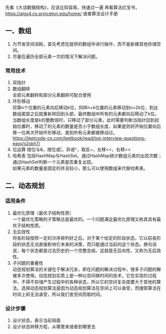 先看《大话数据结构》，应该比较容易，快速过一遍
再看算法红宝书，https://algs4.cs.princeton.edu/home/
或者算法设计手册


## 一、数组
1. 为节省空间消耗，首先考虑在提供的数组中进行操作，而不是新建其他存储空间。  
2. 尽量在遍历全部元素一次的情况下解决问题。  

### 常用技术
1. 双指针  
2. 数组翻转  
全部元素翻转和部分元素翻转可配合使用
4. 环形移动  
将第n个位置的元素向后移动k位，同样n+k位置的元素移动到n+2k位，到达数组尾部之后就重新转回到头部，最终数组中所有的元素都向后移动了k位。  
当数组长度是k的整数倍时，只移动了部分元素，此时需要判断当指针回到初始位置时，移动了的元素的数量是否小于数组长度，如果是则将开始位置向后移一位再次开始环形移动，直到所有元素都被移动过。  
https://leetcode-cn.com/leetbook/read/top-interview-questions-easy/x2skh7/
4. 位运算
按位与&，按位或|，异或^，取反~，左移<<，右移>>  
5. 哈希表
包括HashMap与HashSet。通过HashMap统计数组元素的出现次数；通过HashSet判断一个元素是否重复出现。  
如果元素的数量是固定的并且较小，那么可以使用数组来代替哈希表。  


## 二、动态规划
### 适用条件
1. 最优化原理（最优子结构性质）  
一个最优化策略的子策略总是最优的。一个问题满足最优化原理又称其具有最优子结构性质。  
2. 无后效性  
将各阶段按照一定的次序排列好之后，对于某个给定的阶段状态，它以前各阶段的状态无法直接影响它未来的决策，而只能通过当前的这个状态。换句话说，每个状态都是过去历史的一个完整总结。这就是无后向性，又称为无后效性。  
3. 子问题的重叠性  
动态规划算法的关键在于解决冗余，即在问题的解决过程中，很多子问题的解被多次使用。动态规划实质上是一种以空间换时间的技术，它在实现的过程中，不得不存储产生过程中的各种状态，所以它的空间复杂度要大于其他的算法。选择动态规划算法是因为动态规划算法在空间上可以承受，而搜索算法在时间上却无法承受，所以我们舍空间而取时间。  

### 设计步骤
1. 设计状态，表示当前局面
2. 设计状态转移方程，从哪里来或者到哪里去
